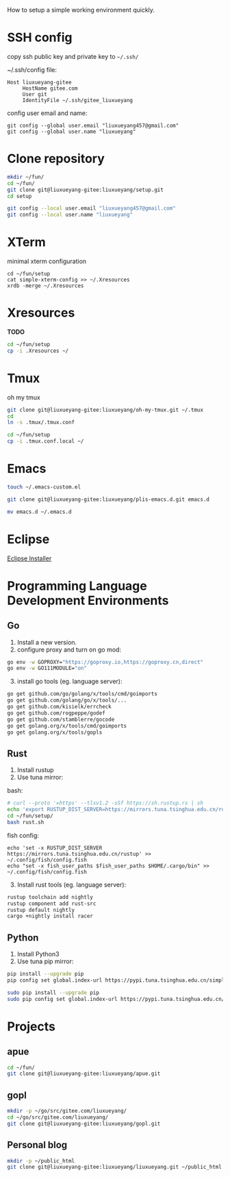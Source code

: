 How to setup a simple working environment quickly.

# SSH config
copy ssh public key and private key to `~/.ssh/`

~/.ssh/config file:
```config
Host liuxueyang-gitee
     HostName gitee.com
     User git
     IdentityFile ~/.ssh/gitee_liuxueyang
```

config user email and name:

```config
git config --global user.email "liuxueyang457@gmail.com"
git config --global user.name "liuxueyang"
```

# Clone repository
```sh
mkdir ~/fun/
cd ~/fun/
git clone git@liuxueyang-gitee:liuxueyang/setup.git
cd setup

git config --local user.email "liuxueyang457@gmail.com"
git config --local user.name "liuxueyang"
```

# XTerm

minimal xterm configuration

```
cd ~/fun/setup
cat simple-xterm-config >> ~/.Xresources
xrdb -merge ~/.Xresources
```

# Xresources

**TODO**
```sh
cd ~/fun/setup
cp -i .Xresources ~/
```

# Tmux
oh my tmux
```sh
git clone git@liuxueyang-gitee:liuxueyang/oh-my-tmux.git ~/.tmux
cd
ln -s .tmux/.tmux.conf

cd ~/fun/setup
cp -i .tmux.conf.local ~/
```

# Emacs
```sh
touch ~/.emacs-custom.el

git clone git@liuxueyang-gitee:liuxueyang/plis-emacs.d.git emacs.d

mv emacs.d ~/.emacs.d
```

# Eclipse

[Eclipse Installer](https://www.eclipse.org/downloads/packages/)

# Programming Language Development Environments

## Go

1. Install a new version.
2. configure proxy and turn on go mod:
```sh
go env -w GOPROXY="https://goproxy.io,https://goproxy.cn,direct"
go env -w GO111MODULE="on"
```
3. install go tools (eg. language server):
```sh
go get github.com/go/golang/x/tools/cmd/goimports
go get github.com/golang/go/x/tools/...
go get github.com/kisielk/errcheck
go get github.com/rogpeppe/godef
go get github.com/stamblerre/gocode
go get golang.org/x/tools/cmd/goimports
go get golang.org/x/tools/gopls
```

## Rust
1. Install rustup
2. Use tuna mirror:

bash:
```sh
# curl --proto '=https' --tlsv1.2 -sSf https://sh.rustup.rs | sh
echo 'export RUSTUP_DIST_SERVER=https://mirrors.tuna.tsinghua.edu.cn/rustup' >> ~/.bash_profile
cd ~/fun/setup/
bash rust.sh
```

fish config:
```fish
echo 'set -x RUSTUP_DIST_SERVER https://mirrors.tuna.tsinghua.edu.cn/rustup' >> ~/.config/fish/config.fish
echo "set -x fish_user_paths $fish_user_paths $HOME/.cargo/bin" >> ~/.config/fish/config.fish
```

3. Install rust tools (eg. language server):
```sh
rustup toolchain add nightly
rustup component add rust-src
rustup default nightly
cargo +nightly install racer
```

## Python
1. Install Python3
2. Use tuna pip mirror:
```sh
pip install --upgrade pip
pip config set global.index-url https://pypi.tuna.tsinghua.edu.cn/simple

sudo pip install --upgrade pip
sudo pip config set global.index-url https://pypi.tuna.tsinghua.edu.cn/simple
```

# Projects

## apue

```sh
cd ~/fun/
git clone git@liuxueyang-gitee:liuxueyang/apue.git
```

## gopl

```sh
mkdir -p ~/go/src/gitee.com/liuxueyang/
cd ~/go/src/gitee.com/liuxueyang/
git clone git@liuxueyang-gitee:liuxueyang/gopl.git
```

## Personal blog

```sh
mkdir -p ~/public_html
git clone git@liuxueyang-gitee:liuxueyang/liuxueyang.git ~/public_html
```
